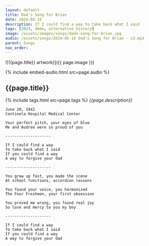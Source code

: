```yaml
---
layout: default
title: Dad's Song for Brian
date: 2024-05-15
description: If I could find a way to take back what I said 
tags: [2024, demo, alternative history]
image: /assets/images/songs/dads-song-for-brian.jpg
audio: /assets/songs/2024-05-16 Dad's Song for Brian - v3.mp3
parent: Songs
nav_order: 
---
```

![{{page.title}} artwork}]({{ page.image }})

{% include embed-audio.html src=page.audio %}

## {{page.title}}
{% include tags.html src=page.tags %}
*{{page.description}}*

```
June 20, 1942
Centinela Hospital Medical Center

Your perfect pitch, your eyes of blue
Me and Audree were so proud of you

--------------------

If I could find a way
To take back what I said
If you could find a way
A way to forgive your dad 

--------------------

You grew up fast, you made the scene
At school functions, accordion lessons

You found your voice, you harmonized
The Four Freshmen, your first obsession

You proved me wrong, you found real joy
So love and mercy to you my boy
 
--------------------

If I could find a way
To take back what I said
If you could find a way
A way to forgive your dad

```